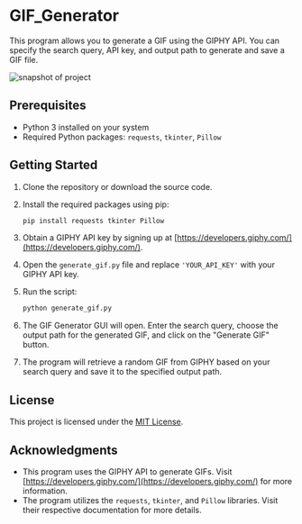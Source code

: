 # GIF_Generator

This program allows you to generate a GIF using the GIPHY API. You can specify the search query, API key, and output path to generate and save a GIF file.

![snapshot of project](https://github.com/Rithikraj7/GIF_Generator/assets/108055323/a5bf5d00-acf4-499d-9f6d-836d34916652)

## Prerequisites

- Python 3 installed on your system
- Required Python packages: `requests`, `tkinter`, `Pillow`

## Getting Started

1. Clone the repository or download the source code.

2. Install the required packages using pip:

    ```bash
    pip install requests tkinter Pillow
    ```

3. Obtain a GIPHY API key by signing up at [https://developers.giphy.com/](https://developers.giphy.com/).

4. Open the `generate_gif.py` file and replace `'YOUR_API_KEY'` with your GIPHY API key.

5. Run the script:

    ```bash
    python generate_gif.py
    ```

6. The GIF Generator GUI will open. Enter the search query, choose the output path for the generated GIF, and click on the "Generate GIF" button.

7. The program will retrieve a random GIF from GIPHY based on your search query and save it to the specified output path.

## License

This project is licensed under the [MIT License](LICENSE).

## Acknowledgments

- This program uses the GIPHY API to generate GIFs. Visit [https://developers.giphy.com/](https://developers.giphy.com/) for more information.
- The program utilizes the `requests`, `tkinter`, and `Pillow` libraries. Visit their respective documentation for more details.
